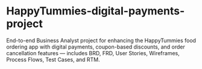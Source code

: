 # HappyTummies-digital-payments-project
End-to-end Business Analyst project for enhancing the HappyTummies food ordering app with digital payments, coupon-based discounts, and order cancellation features — includes BRD, FRD, User Stories, Wireframes, Process Flows, Test Cases, and RTM.
